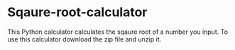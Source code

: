 # Sqaure-root-calculator
This Python calculator calculates the sqaure root of a number you input. To use this calculator download the zip file and unzip it.
